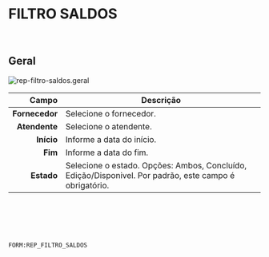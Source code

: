 # FILTRO SALDOS
<br>

## Geral
![rep-filtro-saldos.geral](https://raw.githubusercontent.com/netforcews/docs-siscom/master/geral/imagens/rep-filtro-saldos.geral.png)

Campo | Descrição
--:|---
**Fornecedor** | Selecione o fornecedor.
**Atendente** | Selecione o atendente.
**Início** | Informe a data do início.
**Fim** | Informe a data do fim.
**Estado** | Selecione o estado. Opções: Ambos, Concluído, Edição/Disponivel. Por padrão, este campo é obrigatório.
<br>
<br>
<br>
<br>

```FORM:REP_FILTRO_SALDOS```
